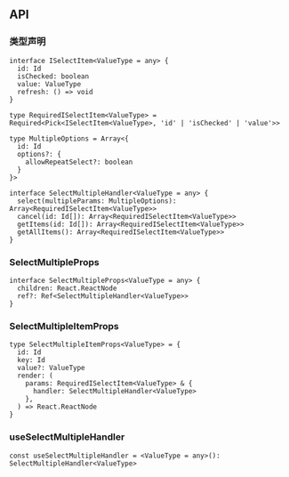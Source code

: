 <h2 id="api">API</h2>

<h3 id="api-1">类型声明</h3>

```tsx
interface ISelectItem<ValueType = any> {
  id: Id
  isChecked: boolean
  value: ValueType
  refresh: () => void
}

type RequiredISelectItem<ValueType> = Required<Pick<ISelectItem<ValueType>, 'id' | 'isChecked' | 'value'>>

type MultipleOptions = Array<{
  id: Id
  options?: {
    allowRepeatSelect?: boolean
  }
}>

interface SelectMultipleHandler<ValueType = any> {
  select(multipleParams: MultipleOptions): Array<RequiredISelectItem<ValueType>>
  cancel(id: Id[]): Array<RequiredISelectItem<ValueType>>
  getItems(id: Id[]): Array<RequiredISelectItem<ValueType>>
  getAllItems(): Array<RequiredISelectItem<ValueType>>
}
```

<h3 id="api-2">SelectMultipleProps</h3>

```tsx
interface SelectMultipleProps<ValueType = any> {
  children: React.ReactNode
  ref?: Ref<SelectMultipleHandler<ValueType>>
}
```

<h3 id="api-3">SelectMultipleItemProps</h3>

```tsx
type SelectMultipleItemProps<ValueType> = {
  id: Id
  key: Id
  value?: ValueType
  render: (
    params: RequiredISelectItem<ValueType> & {
      handler: SelectMultipleHandler<ValueType>
    },
  ) => React.ReactNode
}
```

<h3 id="api-4">useSelectMultipleHandler</h3>

```tsx
const useSelectMultipleHandler = <ValueType = any>(): SelectMultipleHandler<ValueType>
```